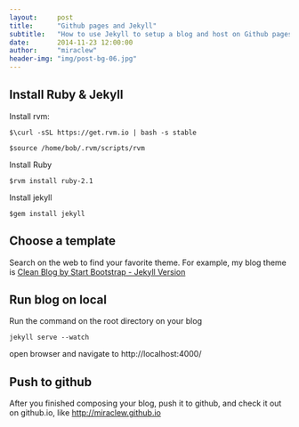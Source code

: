 ```yaml
---
layout:     post
title:      "Github pages and Jekyll"
subtitle:   "How to use Jekyll to setup a blog and host on Github pages"
date:       2014-11-23 12:00:00
author:     "miraclew"
header-img: "img/post-bg-06.jpg"
---
```


<h2>Install Ruby & Jekyll</h2>

Install rvm:

 `$\curl -sSL https://get.rvm.io | bash -s stable`

 `$source /home/bob/.rvm/scripts/rvm`

Install Ruby

 `$rvm install ruby-2.1`
 
Install jekyll

 `$gem install jekyll`

<h2>Choose a template</h2>
<p>
	Search on the web to find your favorite theme.
	For example, my blog theme is
	<a href="https://github.com/IronSummitMedia/startbootstrap-clean-blog-jekyll">Clean Blog by Start Bootstrap - Jekyll Version</a>
</p>

<h2>Run blog on local</h2>
Run the command on the root directory on your blog

`jekyll serve --watch`

open browser and navigate to http://localhost:4000/

<h2>Push to github</h2>
<p>
	After you finished composing your blog, push it to github, and check it out on github.io,
	like <a href="http://miraclew.github.io">http://miraclew.github.io</a> 
</p>


